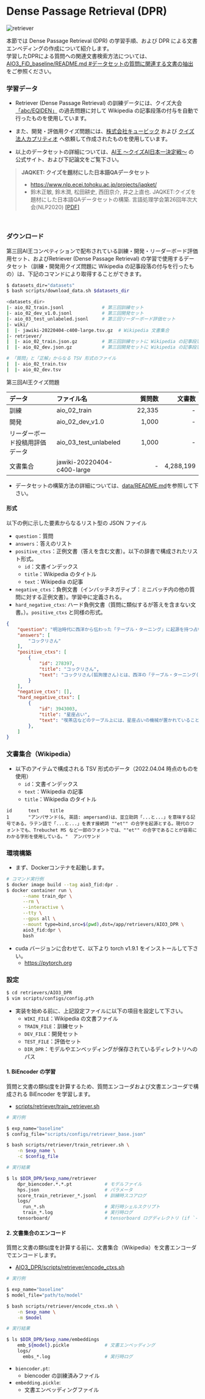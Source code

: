 # Dense Passage Retrieval (DPR)

![retriever](imgs/retriever.png)

本節では Dense Passage Retrieval (DPR) の学習手順、および DPR による文書エンベディングの作成について紹介します。<br>
学習したDPRによる質問への関連文書検索方法については、[AIO3_FiD_baseline/README.md #データセットの質問に関連する文書の抽出](../../README.md#データセットの質問に関連する文書の抽出) をご参照ください。

### 学習データ
- Retriever (Dense Passage Retrieval) の訓練データには、クイズ大会[「abc/EQIDEN」](http://abc-dive.com/questions/) の過去問題に対して Wikipedia の記事段落の付与を自動で行ったものを使用しています。
- また、開発・評価用クイズ問題には、[株式会社キュービック](http://www.qbik.co.jp/) および [クイズ法人カプリティオ](http://capriccio.tokyo/) へ依頼して作成されたものを使用しています。

- 以上のデータセットの詳細については、[AI王 〜クイズAI日本一決定戦〜](https://www.nlp.ecei.tohoku.ac.jp/projects/aio/) の公式サイト、および下記論文をご覧下さい。

> __JAQKET: クイズを題材にした日本語QAデータセット__
> - https://www.nlp.ecei.tohoku.ac.jp/projects/jaqket/
> - 鈴木正敏, 鈴木潤, 松田耕史, ⻄田京介, 井之上直也. JAQKET:クイズを題材にした日本語QAデータセットの構築. 言語処理学会第26回年次大会(NLP2020) [\[PDF\]](https://www.anlp.jp/proceedings/annual_meeting/2020/pdf_dir/P2-24.pdf)


<br>

### ダウンロード
第三回AI王コンペティションで配布されている訓練・開発・リーダーボード評価用セット、およびRetriever (Dense Passage Retrieval) の学習で使用するデータセット（訓練・開発用クイズ問題に Wikipedia の記事段落の付与を行ったもの）は、下記のコマンドにより取得することができます。
<br>

```bash
$ datasets_dir="datasets"
$ bash scripts/download_data.sh $datasets_dir

<datasets_dir>
|- aio_02_train.jsonl              # 第三回訓練セット
|- aio_02_dev_v1.0.jsonl           # 第三回開発セット
|- aio_03_test_unlabeled.jsonl     # 第三回リーダーボード評価セット
|- wiki/
|  |- jawiki-20220404-c400-large.tsv.gz  # Wikipedia 文書集合
|- retriever/
|  |- aio_02_train.json.gz         # 第三回訓練セットに Wikipedia の記事段落の付与を行ったもの
|  |- aio_02_dev.json.gz           # 第三回開発セットに Wikipedia の記事段落の付与を行ったもの

# 「質問」と「正解」からなる TSV 形式のファイル
|  |- aio_02_train.tsv
|  |- aio_02_dev.tsv
```


第三回AI王クイズ問題

| データ             |ファイル名|質問数|       文書数 |
|:----------------|:---|---:|----------:|
| 訓練              |aio\_02\_train|22,335|         - |
| 開発              |aio\_02\_dev\_v1.0|1,000|         - |
| リーダーボード投稿用評価データ |aio\_03\_test\_unlabeled|1,000|         - |
|文書集合|jawiki-20220404-c400-large|-| 4,288,199 |

- データセットの構築方法の詳細については、[data/README.md](data/README.md)を参照して下さい。

#### 形式

以下の例に示した要素からなるリスト型の JSON ファイル
- `question`：質問
- `answers`：答えのリスト
- `positive_ctxs`：正例文書（答えを含む文書）。以下の辞書で構成されたリスト形式。
    - `id`：文書インデックス
    - `title`：Wikipedia のタイトル
    - `text`：Wikipedia の記事
- `negative_ctxs`：負例文書（インバッチネガティブ：ミニバッチ内の他の質問に対する正例文書）。学習中に定義される。
- `hard_negative_ctxs`: ハード負例文書（質問に類似するが答えを含まない文書。）。`positive_ctxs` と同様の形式。

```json
{
    "question": "明治時代に西洋から伝わった「テーブル・ターニング」に起源を持つ占いの一種で、50音表などを記入した紙を置き、参加者全員の人差し指をコインに置いて行うのは何でしょう?",
    "answers": [
        "コックリさん"
    ],
    "positive_ctxs": [
        {
            "id": 278397,
            "title": "コックリさん",
            "text": "コックリさん(狐狗狸さん)とは、西洋の「テーブル・ターニング(Table-turning)」に起源を持つ占いの一種。机に乗せた人の手がひとりでに動く現象は心霊現象だと古くから信じられていた。科学的には意識に関係なく体が動くオートマティスムの一種と見られている。「コックリさん」と呼ばれるようになったものは、日本で19世紀末から流行したものだが、これは「ウィジャボード」という名前の製品が発売されたりした海外での流行と同時期で、外国船員を通して伝わったという話がある。"
        }
    ],
    "negative_ctxs": [],
    "hard_negative_ctxs": [
        {
            "id": 3943003,
            "title": "星座占い",
            "text": "喫茶店などのテーブル上には、星座占いの機械が置かれていることがある。硬貨を投入して、レバーを動かすと、占いの内容が印刷された用紙が排出される。"
        },
    ]
}
```

### 文書集合（Wikipedia）

- 以下のアイテムで構成される TSV 形式のデータ（2022.04.04 時点のものを使用）
    - `id`：文書インデックス
    - `text`：Wikipedia の記事
    - `title`：Wikipedia のタイトル

```tsv
id      text    title
1       "アンパサンド(&, 英語: ampersand)は、並立助詞「...と...」を意味する記号である。ラテン語で「...と...」を表す接続詞 ""et"" の合字を起源とする。現代のフォントでも、Trebuchet MS など一部のフォントでは、""et"" の合字であることが容易にわかる字形を使用している。"  アンパサンド
```


### 環境構築
- まず、Dockerコンテナを起動します。
```bash
# コマンド実行例
$ docker image build --tag aio3_fid:dpr .
$ docker container run \
      --name train_dpr \
      --rm \
      --interactive \
      --tty \
      --gpus all \
      --mount type=bind,src=$(pwd),dst=/app/retrievers/AIO3_DPR \
      aio3_fid:dpr \
      bash
```
- cuda バージョンに合わせて、以下より torch v1.9.1 をインストールして下さい。
  - https://pytorch.org


### 設定

```bash
$ cd retrievers/AIO3_DPR
$ vim scripts/configs/config.pth
```

- 実装を始める前に、上記設定ファイルに以下の項目を設定して下さい。
    - `WIKI_FILE`：Wikipedia の文書ファイル
    - `TRAIN_FILE`：訓練セット
    - `DEV_FILE`：開発セット
    - `TEST_FILE`：評価セット
    - `DIR_DPR`：モデルやエンベッディングが保存されているディレクトリへのパス


#### 1. BiEncoder の学習
質問と文書の類似度を計算するため、質問エンコーダおよび文書エンコーダで構成される BiEncoder を学習します。
- [scripts/retriever/train_retriever.sh](scripts/retriever/train_retriever.sh)

```bash
# 実行例

$ exp_name="baseline"
$ config_file="scripts/configs/retriever_base.json"

$ bash scripts/retriever/train_retriever.sh \
    -n $exp_name \
    -c $config_file

# 実行結果

$ ls $DIR_DPR/$exp_name/retriever
    dpr_biencoder.*.*.pt            # モデルファイル
    hps.json                        # パラメータ
    score_train_retriever_*.jsonl   # 訓練時スコアログ
    logs/
      run_*.sh                      # 実行時シェルスクリプト
      train_*.log                   # 実行時ログ
    tensorboard/                    # tensorboard ログディレクトリ (if `--tensorboard_logdir`)
```

#### 2. 文書集合のエンコード
質問と文書の類似度を計算する前に、文書集合（Wikipedia）を文書エンコーダでエンコードします。
- [AIO3_DPR/scripts/retriever/encode_ctxs.sh](scripts/retriever/encode_ctxs.sh)

```bash
# 実行例

$ exp_name="baseline"
$ model_file="path/to/model"

$ bash scripts/retriever/encode_ctxs.sh \
    -n $exp_name \
    -m $model

# 実行結果

$ ls $DIR_DPR/$exp_name/embeddings
    emb_${model}.pickle             # 文書エンベッディング
    logs/
      embs_*.log                    # 実行時ログ
```

- `biencoder.pt`:
    - biencoder の訓練済みファイル
- `embedding.pickle`:
    - 文書エンベッディングファイル
